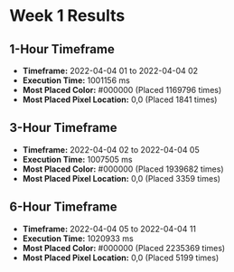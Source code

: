 # Week 1 Results
## 1-Hour Timeframe
- **Timeframe:** 2022-04-04 01 to 2022-04-04 02
- **Execution Time:** 1001156 ms
- **Most Placed Color:** #000000 (Placed 1169796 times)
- **Most Placed Pixel Location:** 0,0 (Placed 1841 times)
## 3-Hour Timeframe
- **Timeframe:** 2022-04-04 02 to 2022-04-04 05
- **Execution Time:** 1007505 ms
- **Most Placed Color:** #000000 (Placed 1939682 times)
- **Most Placed Pixel Location:** 0,0 (Placed 3359 times)
## 6-Hour Timeframe
- **Timeframe:** 2022-04-04 05 to 2022-04-04 11
- **Execution Time:** 1020933 ms
- **Most Placed Color:** #000000 (Placed 2235369 times)
- **Most Placed Pixel Location:** 0,0 (Placed 5199 times)

